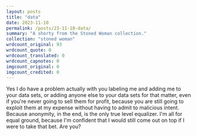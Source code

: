 ```yaml
---
layout: posts
title: "data"
date: 2023-11-10
permalink: /posts/23-11-10-data/
summary: "A shorty from the Stoned Woman collection."
collection: "stoned woman"
wrdcount_original: 93
wrdcount_quote: 0
wrdcount_translated: 0
wrdcount_capnotes: 0
imgcount_original: 0
imgcount_credited: 0
---
```

Yes I do have a problem actually with you labeling me and adding me to your data sets, or adding anyone else to your data sets for that matter, even if you're never going to sell them for profit, because you are still going to exploit them at my expense without having to admit to malicious intent. Because anonymity, in the end, is the only true level equalizer. I'm all for equal ground, because I'm confident that I would still come out on top if I were to take that bet. Are you?
